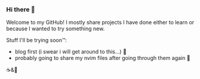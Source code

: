 ### Hi there 👋

<!--
**cat-telecaster/cat-telecaster** is a ✨ _special_ ✨ repository because its `README.md` (this file) appears on your GitHub profile.

Here are some ideas to get you started:

- 🔭 I’m currently working on ...
- 🌱 I’m currently learning ...
- 👯 I’m looking to collaborate on ...
- 🤔 I’m looking for help with ...
- 💬 Ask me about ...
- 📫 How to reach me: ...
- 😄 Pronouns: ...
- ⚡ Fun fact: ...
-->

Welcome to my GitHub!
I mostly share projects I have done either to learn or because I wanted to try something new.

Stuff I'll be trying soon™:
- blog first (i swear i will get around to this...) 🤥
- probably going to share my nvim files after going through them again 💾

☕&🍵
